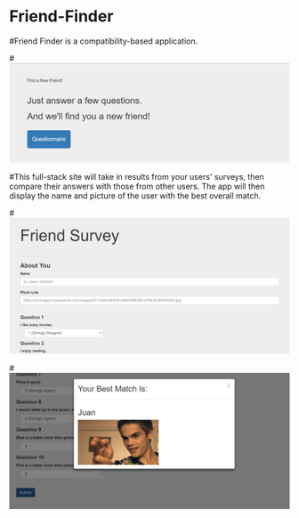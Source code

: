 # Friend-Finder

#Friend Finder is a compatibility-based application. 

#![Image of CLI](/images/Capture.PNG)

#This full-stack site will take in results from your users' surveys, then compare their answers with those from other users. The app will then display the name and picture of the user with the best overall match.

#![Image of CLI](/images/Capture12.PNG)

#![Image of CLI](/images/Capture221.PNG)
